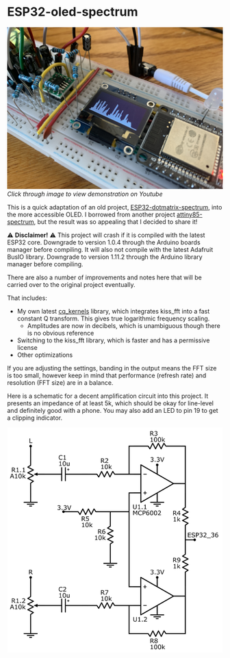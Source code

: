 # ESP32-oled-spectrum

[![Picture](/images/closeup.jpeg)](https://youtu.be/_1pETVk4ngk)
*Click through image to view demonstration on Youtube*

This is a quick adaptation of an old project, [ESP32-dotmatrix-spectrum](https://github.com/colonelwatch/ESP32-dotmatrix-spectrum), into the more accessible OLED. 
I borrowed from another project [attiny85-spectrum](https://github.com/colonelwatch/attiny85-spectrum), but the result was so appealing that I decided to share it!

⚠️ **Disclaimer!** ⚠️ This project will crash if it is compiled with the latest ESP32 core. Downgrade to version 1.0.4 through the Arduino boards manager before compiling. It will also not compile with the latest Adafruit BusIO library. Downgrade to version 1.11.2 through the Arduino library manager before compiling.

There are also a number of improvements and notes here that will be carried over to the original project eventually.

That includes:
* My own latest [cq_kernels](https://github.com/colonelwatch/cq_kernel) library, which integrates kiss_fft into a fast constant Q transform. This gives true logarithmic frequency scaling.
  * Amplitudes are now in decibels, which is unambiguous though there is no obvious reference
* Switching to the kiss_fft library, which is faster and has a permissive license
* Other optimizations

If you are adjusting the settings, banding in the output means the FFT size is too small, however keep in mind that performance (refresh rate) and resolution (FFT size) are in a balance.

Here is a schematic for a decent amplification circuit into this project. It presents an impedance of at least 5k, which should be okay for line-level and definitely good with a phone. You may also add an LED to pin 19 to get a clipping indicator.

![Amplification circuit](/images/amplification.png)
